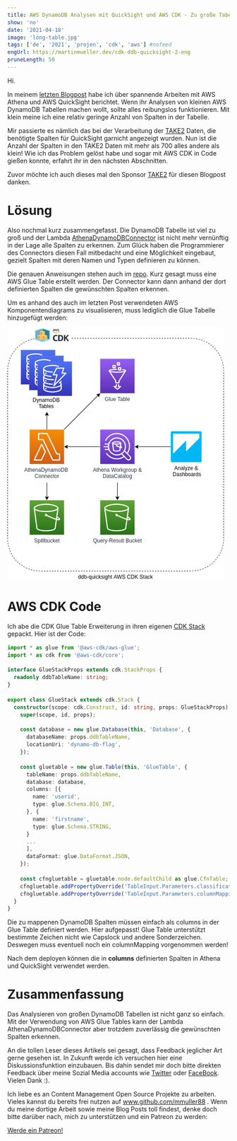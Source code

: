 ```yaml
---
title: AWS DynamoDB Analysen mit QuickSight und AWS CDK - Zu große Tabellen
show: 'no'
date: '2021-04-18'
image: 'long-table.jpg'
tags: ['de', '2021', 'projen', 'cdk', 'aws'] #nofeed
engUrl: https://martinmueller.dev/cdk-ddb-quicksight-2-eng
pruneLength: 50
---
```


Hi.

In meinem [letzten Blogpost](https://martinmueller.dev/cdk-ddb-quicksight) habe ich über spannende Arbeiten mit AWS Athena und AWS QuickSight berichtet. Wenn ihr Analysen von kleinen AWS DynamoDB Tabellen machen wollt, sollte alles reibungslos funktionieren. Mit klein meine ich eine relativ geringe Anzahl von Spalten in der Tabelle.

Mir passierte es nämlich das bei der Verarbeitung der [TAKE2](https://www.take2.co/) Daten, die benötigte Spalten für QuickSight garnicht angezeigt wurden. Nun ist die Anzahl der Spalten in den TAKE2 Daten mit mehr als 700 alles andere als klein! Wie ich das Problem gelöst habe und sogar mit AWS CDK in Code gießen konnte, erfahrt ihr in den nächsten Abschnitten.

Zuvor möchte ich auch dieses mal den Sponsor [TAKE2](https://www.take2.co/) für diesen Blogpost danken.

# Lösung
Also nochmal kurz zusammengefasst. Die DynamoDB Tabelle ist viel zu groß und der Lambda [AthenaDynamoDBConnector](https://github.com/awslabs/aws-athena-query-federation/blob/master/athena-dynamodb) ist nicht mehr vernünftig in der Lage alle Spalten zu erkennen. Zum Glück haben die Programmierer des Connectors diesen Fall mitbedacht und eine Möglichkeit eingebaut, gezielt Spalten mit deren Namen und Typen definieren zu können.

Die genauen Anweisungen stehen auch im [repo](https://github.com/awslabs/aws-athena-query-federation/tree/master/athena-dynamodb#setting-up-databases--tables-in-glue). Kurz gesagt muss eine AWS Glue Table erstellt werden. Der Connector kann dann anhand der dort definierten Spalten die gewünschten Spalten erkennen.

Um es anhand des auch im letzten Post verwendeten AWS Komponentendiagrams zu visualisieren, muss lediglich die Glue Tabelle hinzugefügt werden:

![pic](https://raw.githubusercontent.com/mmuller88/mmblog/master/content/cdk-ddb-quicksight-2/ddb-qs-complex.png)

# AWS CDK Code
Ich abe die CDK Glue Table Erweiterung in ihren eigenen [CDK Stack](https://github.com/mmuller88/ddb-quicksight/blob/main/src/glue-stack.ts) gepackt. Hier ist der Code:

```ts
import * as glue from '@aws-cdk/aws-glue';
import * as cdk from '@aws-cdk/core';

interface GlueStackProps extends cdk.StackProps {
  readonly ddbTableName: string;
}

export class GlueStack extends cdk.Stack {
  constructor(scope: cdk.Construct, id: string, props: GlueStackProps) {
    super(scope, id, props);

    const database = new glue.Database(this, 'Database', {
      databaseName: props.ddbTableName,
      locationUri: 'dynamo-db-flag',
    });

    const gluetable = new glue.Table(this, 'GlueTable', {
      tableName: props.ddbTableName,
      database: database,
      columns: [{
        name: 'userid',
        type: glue.Schema.BIG_INT,
      }, {
        name: 'firstname',
        type: glue.Schema.STRING,
      }
      ...
      ],
      dataFormat: glue.DataFormat.JSON,
    });

    const cfngluetable = gluetable.node.defaultChild as glue.CfnTable;
    cfngluetable.addPropertyOverride('TableInput.Parameters.classification', 'dynamodb');
    cfngluetable.addPropertyOverride('TableInput.Parameters.columnMapping', 'userid=userId,firstname=firstName,...');
  }
}
```

Die zu mappenen DynamoDB Spalten müssen einfach als columns in der Glue Table definiert werden. Hier aufgepasst! Glue Table unterstützt bestimmte Zeichen nicht wie Capslock und andere Sonderzeichen. Deswegen muss eventuell noch ein columnMapping vorgenommen werden!

Nach dem deployen können die in **columns** definierten Spalten in Athena und QuickSight verwendet werden.

# Zusammenfassung
Das Analysieren von großen DynamoDB Tabellen ist nicht ganz so einfach. Mit der Verwendung von AWS Glue Tables kann der Lambda AthenaDynamoDBConnector aber trotzdem zuverlässig die gewünschten Spalten erkennen.

An die tollen Leser dieses Artikels sei gesagt, dass Feedback jeglicher Art gerne gesehen ist. In Zukunft werde ich versuchen hier eine Diskussionsfunktion einzubauen. Bis dahin sendet mir doch bitte direkten Feedback über meine Sozial Media accounts wie [Twitter](https://twitter.com/MartinMueller_) oder [FaceBook](https://www.facebook.com/martin.muller.10485). Vielen Dank :).

Ich liebe es an Content Management Open Source Projekte zu arbeiten. Vieles kannst du bereits frei nutzen auf www.github.com/mmuller88 . Wenn du meine dortige Arbeit sowie meine Blog Posts toll findest, denke doch bitte darüber nach, mich zu unterstützen und ein Patreon zu werden:

<a href="https://www.patreon.com/bePatron?u=29010217" data-patreon-widget-type="become-patron-button">Werde ein Patreon!</a><script async src="https://c6.patreon.com/becomePatronButton.bundle.js"></script>